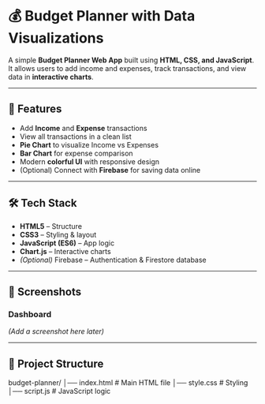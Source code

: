 # 💰 Budget Planner with Data Visualizations

A simple **Budget Planner Web App** built using **HTML, CSS, and JavaScript**.  
It allows users to add income and expenses, track transactions, and view data in **interactive charts**.

---

## 🚀 Features
- Add **Income** and **Expense** transactions
- View all transactions in a clean list
- **Pie Chart** to visualize Income vs Expenses
- **Bar Chart** for expense comparison
- Modern **colorful UI** with responsive design
- (Optional) Connect with **Firebase** for saving data online

---

## 🛠️ Tech Stack
- **HTML5** – Structure  
- **CSS3** – Styling & layout  
- **JavaScript (ES6)** – App logic  
- **Chart.js** – Interactive charts  
- *(Optional)* Firebase – Authentication & Firestore database  

---

## 📸 Screenshots

### Dashboard
*(Add a screenshot here later)*

---

## 📂 Project Structure
budget-planner/
│── index.html # Main HTML file
│── style.css # Styling
│── script.js # JavaScript logic

